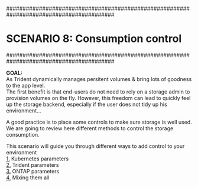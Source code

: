 #########################################################################################
# SCENARIO 8: Consumption control
#########################################################################################

**GOAL:**  
As Trident dynamically manages persitent volumes & bring lots of goodness to the app level.  
The first benefit is that end-users do not need to rely on a storage admin to provision volumes on the fly.
However, this freedom can lead to quickly feel up the storage backend, especially if the user does not tidy up his environment...  

A good practice is to place some controls to make sure storage is well used.  
We are going to review here different methods to control the storage consumption.

This scenario will guide you through different ways to add control to your environment  
[1.](1_Kubernetes_parameters) Kubernetes parameters  
[2.](2_Trident_parameters) Trident parameters  
[3.](3_ONTAP_parameters) ONTAP parameters  
[4.](4_A_bit_of_everything) Mixing them all  
